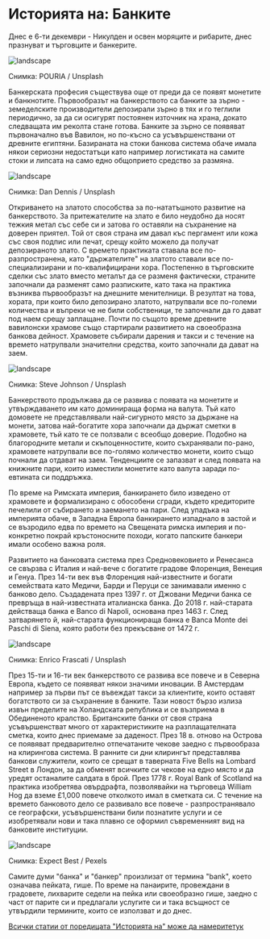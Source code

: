 # Историята на: Банките

Днес е 6-ти декември - Никулден и освен моряците и рибарите, днес празнуват и търговците и банкерите. 

![landscape](https://images.unsplash.com/photo-1684679674829-fc7b436ec8e8?q=80&w=1470&auto=format&fit=crop&ixlib=rb-4.0.3&ixid=M3wxMjA3fDB8MHxwaG90by1wYWdlfHx8fGVufDB8fHx8fA%3D%3D)

<p class='caption'>Снимка: POURIA / Unsplash<p>

Банкерската професия съществува още от преди да се появят монетите и банкнотите. Първообразът на банкерството са банките за зърно - земеделските производители депозирали зърно в тях и го теглили периодично, за да си осигурят постоянен източник на храна, докато следващата им реколта стане готова. Банките за зърно се появяват първоначално във Вавилон, но по-късно са усъвършенствани от древните египтяни. Базираната на стоки банкова система обаче имала някои сериозни недостатъци като например логистиката на самите стоки и липсата на само едно общоприето средство за размяна.

![landscape](https://images.unsplash.com/photo-1586974710160-55f48f417990?q=80&w=1474&auto=format&fit=crop&ixlib=rb-4.0.3&ixid=M3wxMjA3fDB8MHxwaG90by1wYWdlfHx8fGVufDB8fHx8fA%3D%3D)

<p class='caption'>Снимка: Dan Dennis / Unsplash<p>

Откриването на златото способства за по-нататъшното развитие на банкерството. За притежателите на злато е било неудобно да носят тежкия метал със себе си и затова го оставяли на съхранение на доверен приятел. Той от своя страна им давал къс пергамент или кожа със своя подпис или печат, срещу който можело да получат депозираното злато. С времето практиката ставала все по-разпространена, като "държателите" на златото ставали все по-специализирани и по-квалифицирани хора. Постепенно в търговските сделки със злато вместо металът да се разменя фактически, страните започнали да разменят само разписките, като така на практика възниква първообразът на днешните менителници. В резултат на това, хората, при които било депозирано златото, натрупвали все по-големи количества и въпреки че не били собственици, те започнали да го дават под наем срещу заплащане. Почти по същото време древните вавилонски храмове също стартирали развитието на своеобразна банкова дейност. Храмовете събирали дарения и такси и с течение на времето натрупвали значителни средства, които започнали да дават на заем. 

![landscape](https://images.unsplash.com/photo-1521897258701-21e2a01f5e8b?q=80&w=1470&auto=format&fit=crop&ixlib=rb-4.0.3&ixid=M3wxMjA3fDB8MHxwaG90by1wYWdlfHx8fGVufDB8fHx8fA%3D%3D)

<p class='caption'>Снимка: Steve Johnson / Unsplash<p>

Банкерството продължава да се развива с появата на монетите и утвърждаването им като доминираща форма на валута. Тъй като домовете не представлявали най-сигурното място за държане на монети, затова най-богатите хора започнали да държат сметки в храмовете, тъй като те се ползвали с всеобщо доверие. Подобно на благородните метали и скъпоценностите, които съхранявали по-рано, храмовете натрупвали все по-голямо количество монети, които също почнали да отдават на заем. Тенденциите се запазват и след появата на книжните пари, които изместили монетите като валута заради по-евтината си поддръжка. 

По време на Римската империя, банкирането било изведено от храмовете и формализирано с обособени сгради, където кредиторите печелили от събирането и заемането на пари. След упадъка на империята обаче, в Западна Европа банкирането изпаднало в застой и се възродило едва по времето на Свещената римска империя и по-конкретно покрай кръстоносните походи, когато папските банкери имали особено важна роля.

Развитието на банковата система през Средновековието и Ренесанса се свързва с Италия и най-вече с богатите градове Флоренция, Венеция и Генуа. През 14-ти век във Флоренция най-известните и богати семействата като Медичи, Барди и Перуци се занимавали именно с банково дело. Създадената през 1397 г. от Джовани Медичи банка се превръща в най-известната италианска банка. До 2018 г. най-старата действаща банка е Banco di Napoli, основана през 1463 г. След затварянето й, най-старата функционираща банка е Banca Monte dei Paschi di Siena, която работи без прекъсване от 1472 г. 

![landscape](https://images.unsplash.com/photo-1650994292503-a2ccdbbbfbcd?q=80&w=1420&auto=format&fit=crop&ixlib=rb-4.0.3&ixid=M3wxMjA3fDB8MHxwaG90by1wYWdlfHx8fGVufDB8fHx8fA%3D%3D)

<p class='caption'>Снимка: Enrico Frascati / Unsplash<p>

През 15-ти и 16-ти век банкерството се развива все повече и в Северна Европа, където се появяват някои значими иновации. В Амстердам например за първи път се въвеждат такси за клиентите, които оставят богатството си за съхранение в банките. Тази новост бързо излиза извън пределите на Холандската република и се възприема в Обединеното кралство. Британските банки от своя страна усъвършенстват много от характеристиките на разплащателната сметка, които днес приемаме за даденост. През 18 в. отново на Острова се появяват предварително отпечатаните чекове заедно с първообраза на клирингова система. В ранните си дни клирингът представлява банкови служители, които се срещат в таверната Five Bells на Lombard Street в Лондон, за да обменят всичките си чекове на едно място и да уредят останалите салдата в брой. През 1778 г. Royal Bank of Scotland на практика изобретява овърдрафта, позволявайки на търговеца William Hog да вземе £1,000 повече отколкото имал в сметката си. С течение на времето банковото дело се развивало все повече - разпространявало се географски, усъвършенствани били познатите услуги и се изобретявали нови и така плавно се оформил съвременният вид на банковите институции. 

![landscape](https://images.pexels.com/photos/351264/pexels-photo-351264.jpeg?auto=compress&cs=tinysrgb&w=1260&h=750&dpr=1)

<p class='caption'>Снимка: Expect Best / Pexels<p>

Самите думи "банка" и "банкер" произлизат от термина "bank", което означава пейката, гише. По време на панаирите, провеждани в градовете, лихварите седели на пейка или своеобразно гише, заедно с част от парите си и предлагали услугите си и така всъщност се утвърдили термините, които се използват и до днес.

<span class='markdown-link'>[Всички статии от поредицата "Историята на" може да намерите<span class='markdown-here'>тук</span>](/blog-za-obshta-kultura#/articles/stories)</span>